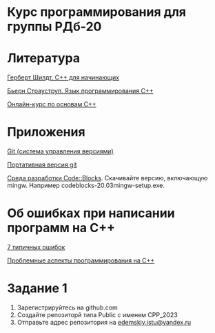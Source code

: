 # Курс программирования для группы РДб-20

# Литература
[Герберт Шилдт. C++ для начинающих](https://disk.yandex.ru/i/K8rqnCX_QZ2hQw)

[Бьерн Страуструп. Язык программирования С++](https://disk.yandex.ru/i/cEOSIjkIK_F7rQ)

[Онлайн-курс по основам С++](https://www.youtube.com/watch?v=TQyIJ4xHOEE&list=PLQOaTSbfxUtCrKs0nicOg2npJQYSPGO9r&index=4) 

# Приложения
[Git (система управления версиями)](https://git-scm.com/download/win)

[Портативная версия git](https://github.com/git-for-windows/git/releases/download/v2.39.2.windows.1/PortableGit-2.39.2-32-bit.7z.exe)

[Среда разработки Code::Blocks](http://www.codeblocks.org/downloads/binaries/#imagesoswindows48pnglogo-microsoft-windows). Скачивайте версию, включающую mingw. Например codeblocks-20.03mingw-setup.exe.

# Об ошибках при написании программ на С++
[7 типичных ошибок](http://cppstudio.com/post/5142/)

[Проблемные аспекты программирования на С++](https://habr.com/ru/post/428898/)

# Задание 1 
1. Зарегистрируйтесь на github.com
2. Создайте репозиторй типа Public с именем CPP_2023
3. Отправьте адрес репозитория на edemskiy.istu@yandex.ru
